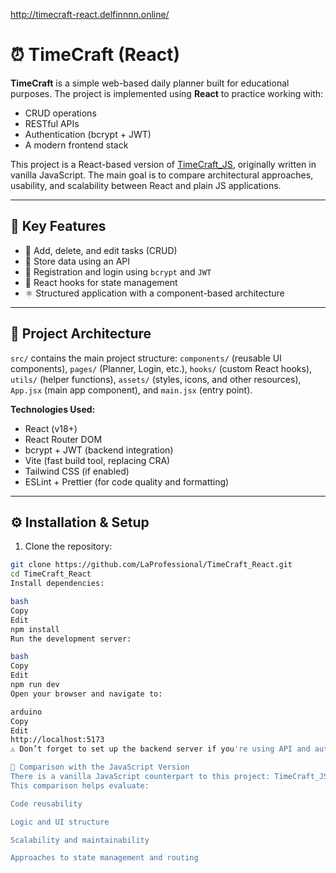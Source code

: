 http://timecraft-react.delfinnnn.online/

# ⏰ TimeCraft (React)

**TimeCraft** is a simple web-based daily planner built for educational purposes. The project is implemented using **React** to practice working with:

- CRUD operations  
- RESTful APIs  
- Authentication (bcrypt + JWT)  
- A modern frontend stack  

This project is a React-based version of [TimeCraft_JS](https://github.com/LaProfessional/TimeCraft_JS), originally written in vanilla JavaScript. The main goal is to compare architectural approaches, usability, and scalability between React and plain JS applications.

---

## 🚀 Key Features

- 📅 Add, delete, and edit tasks (CRUD)  
- 🧾 Store data using an API  
- 🔐 Registration and login using `bcrypt` and `JWT`  
- 🧠 React hooks for state management  
- ⚛️ Structured application with a component-based architecture  

---

## 🧱 Project Architecture

`src/` contains the main project structure: `components/` (reusable UI components), `pages/` (Planner, Login, etc.), `hooks/` (custom React hooks), `utils/` (helper functions), `assets/` (styles, icons, and other resources), `App.jsx` (main app component), and `main.jsx` (entry point).

**Technologies Used:**

- React (v18+)  
- React Router DOM  
- bcrypt + JWT (backend integration)  
- Vite (fast build tool, replacing CRA)  
- Tailwind CSS (if enabled)  
- ESLint + Prettier (for code quality and formatting)

---

## ⚙️ Installation & Setup

1. Clone the repository:

```bash
git clone https://github.com/LaProfessional/TimeCraft_React.git
cd TimeCraft_React
Install dependencies:

bash
Copy
Edit
npm install
Run the development server:

bash
Copy
Edit
npm run dev
Open your browser and navigate to:

arduino
Copy
Edit
http://localhost:5173
⚠️ Don’t forget to set up the backend server if you're using API and authentication!

🔄 Comparison with the JavaScript Version
There is a vanilla JavaScript counterpart to this project: TimeCraft_JS.
This comparison helps evaluate:

Code reusability

Logic and UI structure

Scalability and maintainability

Approaches to state management and routing
